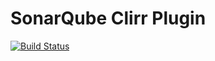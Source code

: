 # SonarQube Clirr Plugin

[![Build Status](https://travis-ci.org/SonarCommunity/sonar-clirr.svg?branch=master)](https://travis-ci.org/SonarCommunity/sonar-clirr)
